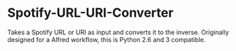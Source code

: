 # Spotify-URL-URI-Converter
Takes a Spotify URL or URI as input and converts it to the inverse. Originally designed for a Alfred workflow, this is Python 2.6 and 3 compatible.
